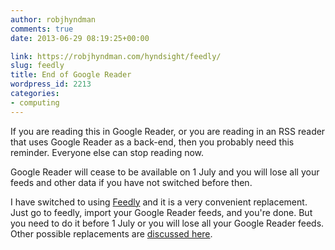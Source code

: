 ```yaml
---
author: robjhyndman
comments: true
date: 2013-06-29 08:19:25+00:00

link: https://robjhyndman.com/hyndsight/feedly/
slug: feedly
title: End of Google Reader
wordpress_id: 2213
categories:
- computing
---
```


If you are reading this in Google Reader, or you are reading in an RSS reader that uses Google Reader as a back-end, then you probably need this reminder. Everyone else can stop reading now.<!-- more -->

Google Reader will cease to be available on 1 July and you will lose all your feeds and other data if you have not switched before then.

I have switched to using [Feedly](http://www.feedly.com) and it is a very convenient replacement. Just go to feedly, import your Google Reader feeds, and you're done. But you need to do it before 1 July or you will lose all your Google Reader feeds. Other possible replacements are [discussed here](http://lifehacker.com/5990881/five-best-google-reader-alternatives).
